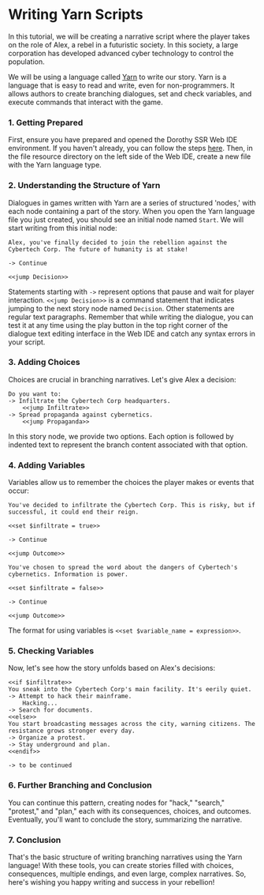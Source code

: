 # Writing Yarn Scripts

In this tutorial, we will be creating a narrative script where the player takes on the role of Alex, a rebel in a futuristic society. In this society, a large corporation has developed advanced cyber technology to control the population.

We will be using a language called [Yarn](https://docs.yarnspinner.dev/beginners-guide/syntax-basics) to write our story. Yarn is a language that is easy to read and write, even for non-programmers. It allows authors to create branching dialogues, set and check variables, and execute commands that interact with the game.

### 1. Getting Prepared

First, ensure you have prepared and opened the Dorothy SSR Web IDE environment. If you haven't already, you can follow the steps [here](/docs/tutorial/quick-start). Then, in the file resource directory on the left side of the Web IDE, create a new file with the Yarn language type.

### 2. Understanding the Structure of Yarn

Dialogues in games written with Yarn are a series of structured 'nodes,' with each node containing a part of the story. When you open the Yarn language file you just created, you should see an initial node named `Start`. We will start writing from this initial node:

```yarn title="Node:Start"
Alex, you've finally decided to join the rebellion against the Cybertech Corp. The future of humanity is at stake!

-> Continue

<<jump Decision>>
```

Statements starting with `->` represent options that pause and wait for player interaction. `<<jump Decision>>` is a command statement that indicates jumping to the next story node named `Decision`. Other statements are regular text paragraphs. Remember that while writing the dialogue, you can test it at any time using the play button in the top right corner of the dialogue text editing interface in the Web IDE and catch any syntax errors in your script.

### 3. Adding Choices

Choices are crucial in branching narratives. Let's give Alex a decision:

```yarn title="Node:Decision"
Do you want to:
-> Infiltrate the Cybertech Corp headquarters.
	<<jump Infiltrate>>
-> Spread propaganda against cybernetics.
	<<jump Propaganda>>
```

In this story node, we provide two options. Each option is followed by indented text to represent the branch content associated with that option.

### 4. Adding Variables

Variables allow us to remember the choices the player makes or events that occur:

```yarn title="Node:Infiltrate"
You've decided to infiltrate the Cybertech Corp. This is risky, but if successful, it could end their reign.

<<set $infiltrate = true>>

-> Continue

<<jump Outcome>>
```

```yarn title="Node:Propaganda"
You've chosen to spread the word about the dangers of Cybertech's cybernetics. Information is power.

<<set $infiltrate = false>>

-> Continue

<<jump Outcome>>
```

The format for using variables is `<<set $variable_name = expression>>`.

### 5. Checking Variables

Now, let's see how the story unfolds based on Alex's decisions:

```yarn title="Node:Outcome"
<<if $infiltrate>>
You sneak into the Cybertech Corp's main facility. It's eerily quiet.
-> Attempt to hack their mainframe.
	Hacking...
-> Search for documents.
<<else>>
You start broadcasting messages across the city, warning citizens. The resistance grows stronger every day.
-> Organize a protest.
-> Stay underground and plan.
<<endif>>

-> to be continued
```

### 6. Further Branching and Conclusion

You can continue this pattern, creating nodes for "hack," "search," "protest," and "plan," each with its consequences, choices, and outcomes. Eventually, you'll want to conclude the story, summarizing the narrative.

### 7. Conclusion

That's the basic structure of writing branching narratives using the Yarn language! With these tools, you can create stories filled with choices, consequences, multiple endings, and even large, complex narratives. So, here's wishing you happy writing and success in your rebellion!